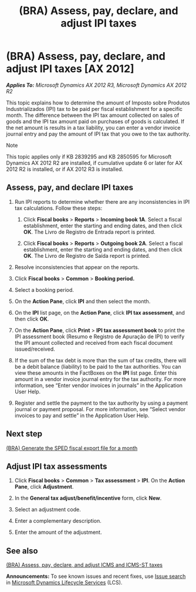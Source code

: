 ﻿---
title: (BRA) Assess, pay, declare, and adjust IPI taxes
TOCTitle: (BRA) Assess, pay, declare, and adjust IPI taxes
ms:assetid: 6569c8c1-eae1-425d-9c7f-33dffcd73a6f
ms:mtpsurl: https://technet.microsoft.com/en-us/library/Dn305870(v=AX.60)
ms:contentKeyID: 54912970
ms.date: 04/18/2014
mtps_version: v=AX.60
f1_keywords:
- Forms.FBTaxAssessmentIPIListPage_BR
- MsDynAx060.Forms.FBTaxAssessmentIPIListPage_BR
---

# (BRA) Assess, pay, declare, and adjust IPI taxes [AX 2012]


_**Applies To:** Microsoft Dynamics AX 2012 R3, Microsoft Dynamics AX 2012 R2_

This topic explains how to determine the amount of Imposto sobre Produtos Industrializados (IPI) tax to be paid per fiscal establishment for a specific month. The difference between the IPI tax amount collected on sales of goods and the IPI tax amount paid on purchases of goods is calculated. If the net amount is results in a tax liability, you can enter a vendor invoice journal entry and pay the amount of IPI tax that you owe to the tax authority.


> [!NOTE]
> <P>This topic applies only if KB 2839295 and KB 2850595 for Microsoft Dynamics AX 2012 R2 are installed, if cumulative update 6 or later for AX 2012 R2 is installed, or if AX 2012 R3 is installed.</P>



## Assess, pay, and declare IPI taxes

1.  Run IPI reports to determine whether there are any inconsistencies in IPI tax calculations. Follow these steps:
    
    1.  Click **Fiscal books** \> **Reports** \> **Incoming book 1A**. Select a fiscal establishment, enter the starting and ending dates, and then click **OK**. The Livro de Registro de Entrada report is printed.
    
    2.  Click **Fiscal books** \> **Reports** \> **Outgoing book 2A**. Select a fiscal establishment, enter the starting and ending dates, and then click **OK**. The Livro de Registro de Saída report is printed.

2.  Resolve inconsistencies that appear on the reports.

3.  Click **Fiscal books** \> **Common** \> **Booking period.**

4.  Select a booking period.

5.  On the **Action Pane**, click **IPI** and then select the month.

6.  On the **IPI** list page, on the **Action Pane**, click **IPI tax assessment**, and then click **OK**.

7.  On the **Action Pane**, click **Print** \> **IPI tax assessment book** to print the IPI assessment book (Resumo e Registro de Apuração de IPI) to verify the IPI amount collected and received from each fiscal document issued/received.

8.  If the sum of the tax debt is more than the sum of tax credits, there will be a debit balance (liability) to be paid to the tax authorities. You can view these amounts in the FactBoxes on the **IPI** list page. Enter this amount in a vendor invoice journal entry for the tax authority. For more information, see “Enter vendor invoices in journals” in the Application User Help.

9.  Register and settle the payment to the tax authority by using a payment journal or payment proposal. For more information, see “Select vendor invoices to pay and settle” in the Application User Help.

## Next step

[(BRA) Generate the SPED fiscal export file for a month](bra-generate-the-sped-fiscal-export-file-for-a-month.md)

## Adjust IPI tax assessments

1.  Click **Fiscal books** \> **Common** \> **Tax assessment** \> **IPI**. On the **Action Pane**, click **Adjustment**.

2.  In the **General tax adjust/benefit/incentive** form, click **New**.

3.  Select an adjustment code.

4.  Enter a complementary description.

5.  Enter the amount of the adjustment.

## See also

[(BRA) Assess, pay, declare, and adjust ICMS and ICMS-ST taxes](bra-assess-pay-declare-and-adjust-icms-and-icms-st-taxes.md)

  
**Announcements:** To see known issues and recent fixes, use [Issue search](http://go.microsoft.com/fwlink/?linkid=389258) in [Microsoft Dynamics Lifecycle Services](http://go.microsoft.com/fwlink/?linkid=306505) (LCS).

